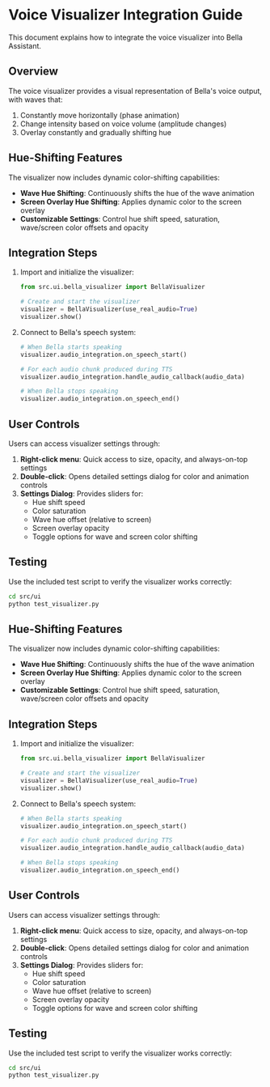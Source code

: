 # Voice Visualizer Integration Guide

This document explains how to integrate the voice visualizer into Bella Assistant.

## Overview

The voice visualizer provides a visual representation of Bella's voice output, with waves that:
1. Constantly move horizontally (phase animation)
2. Change intensity based on voice volume (amplitude changes)
3. Overlay constantly and gradually shifting hue

## Hue-Shifting Features

The visualizer now includes dynamic color-shifting capabilities:

- **Wave Hue Shifting**: Continuously shifts the hue of the wave animation
- **Screen Overlay Hue Shifting**: Applies dynamic color to the screen overlay
- **Customizable Settings**: Control hue shift speed, saturation, wave/screen color offsets and opacity

## Integration Steps

1. Import and initialize the visualizer:

   ```python
   from src.ui.bella_visualizer import BellaVisualizer
   
   # Create and start the visualizer
   visualizer = BellaVisualizer(use_real_audio=True)
   visualizer.show()
   ```

2. Connect to Bella's speech system:

   ```python
   # When Bella starts speaking
   visualizer.audio_integration.on_speech_start()
   
   # For each audio chunk produced during TTS
   visualizer.audio_integration.handle_audio_callback(audio_data)
   
   # When Bella stops speaking
   visualizer.audio_integration.on_speech_end()
   ```

## User Controls

Users can access visualizer settings through:

1. **Right-click menu**: Quick access to size, opacity, and always-on-top settings
2. **Double-click**: Opens detailed settings dialog for color and animation controls
3. **Settings Dialog**: Provides sliders for:
   - Hue shift speed
   - Color saturation
   - Wave hue offset (relative to screen)
   - Screen overlay opacity
   - Toggle options for wave and screen color shifting

## Testing

Use the included test script to verify the visualizer works correctly:

```bash
cd src/ui
python test_visualizer.py
```

## Hue-Shifting Features

The visualizer now includes dynamic color-shifting capabilities:

- **Wave Hue Shifting**: Continuously shifts the hue of the wave animation 
- **Screen Overlay Hue Shifting**: Applies dynamic color to the screen overlay
- **Customizable Settings**: Control hue shift speed, saturation, wave/screen color offsets and opacity

## Integration Steps

1. Import and initialize the visualizer:
   ```python
   from src.ui.bella_visualizer import BellaVisualizer
   
   # Create and start the visualizer
   visualizer = BellaVisualizer(use_real_audio=True)
   visualizer.show()
   ```

2. Connect to Bella's speech system:
   ```python
   # When Bella starts speaking
   visualizer.audio_integration.on_speech_start()
   
   # For each audio chunk produced during TTS
   visualizer.audio_integration.handle_audio_callback(audio_data)
   
   # When Bella stops speaking
   visualizer.audio_integration.on_speech_end()
   ```

## User Controls

Users can access visualizer settings through:

1. **Right-click menu**: Quick access to size, opacity, and always-on-top settings
2. **Double-click**: Opens detailed settings dialog for color and animation controls
3. **Settings Dialog**: Provides sliders for:
   - Hue shift speed
   - Color saturation
   - Wave hue offset (relative to screen)
   - Screen overlay opacity
   - Toggle options for wave and screen color shifting

## Testing

Use the included test script to verify the visualizer works correctly:
```bash
cd src/ui
python test_visualizer.py
```

